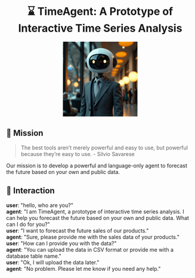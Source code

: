 <div align="center">

# ⌛ TimeAgent: A Prototype of Interactive Time Series Analysis

<img src="./assets/avatar.jpeg" alt="TimeAgent" width="200"/>

</div>

## 🎯 Mission

> The best tools aren’t merely powerful and easy to use, but powerful because they’re easy to use. - Silvio Savarese

Our mission is to develop a powerful and language-only agent to forecast the future based on your own and public data.

## 💬 Interaction

**user**: "hello, who are you?"\
**agent**: "I am TimeAgent, a prototype of interactive time series analysis. I can help you forecast the future based on your own and public data. What can I do for you?"\
**user**: "I want to forecast the future sales of our products."\
**agent**: "Sure, please provide me with the sales data of your products."\
**user**: "How can I provide you with the data?"\
**agent**: "You can upload the data in CSV format or provide me with a database table name."\
**user**: "Ok, I will upload the data later."\
**agent**: "No problem. Please let me know if you need any help."